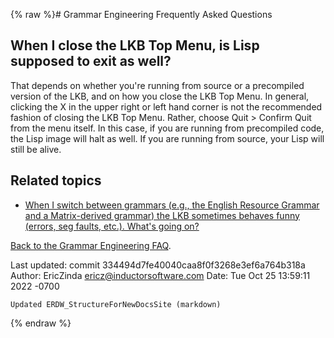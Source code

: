 {% raw %}# Grammar Engineering Frequently Asked Questions

## When I close the LKB Top Menu, is Lisp supposed to exit as well?

That depends on whether you're running from source or a precompiled
version of the LKB, and on how you close the LKB Top Menu. In general,
clicking the X in the upper right or left hand corner is not the
recommended fashion of closing the LKB Top Menu. Rather, choose Quit
&gt; Confirm Quit from the menu itself. In this case, if you are running
from precompiled code, the Lisp image will halt as well. If you are
running from source, your Lisp will still be alive.

## Related topics

- [When I switch between grammars (e.g., the English Resource Grammar
and a Matrix-derived grammar) the LKB sometimes behaves funny
(errors, seg faults, etc.). What's going
on?](GeFaqSwitchingGrammars)

[Back to the Grammar Engineering FAQ](/GrammarEngineeringFaq).

Last updated: commit 334494d7fe40040caa8f0f3268e3ef6a764b318a
Author: EricZinda <ericz@inductorsoftware.com>
Date:   Tue Oct 25 13:59:11 2022 -0700

    Updated ERDW_StructureForNewDocsSite (markdown)
{% endraw %}